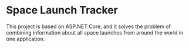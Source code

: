 # Space Launch Tracker
This project is based on ASP.NET Core, and it solves the problem of combining information about all space launches from around the world in one application.